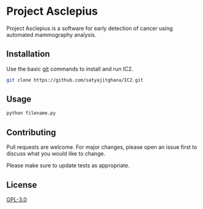 # Project Asclepius

Project Asclepius is a software for early detection of cancer using automated mammography analysis.

## Installation

Use the basic [git](https://services.github.com/on-demand/downloads/github-git-cheat-sheet.pdf) commands to install and run IC2.

```bash
git clone https://github.com/satyajitghana/IC2.git
```

## Usage

```python
python filename.py 
```

## Contributing
Pull requests are welcome. For major changes, please open an issue first to discuss what you would like to change.

Please make sure to update tests as appropriate.

## License
[GPL-3.0](https://choosealicense.com/licenses/gpl-3.0/)
